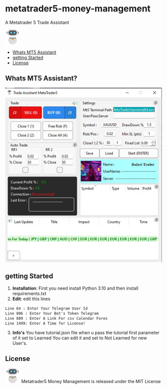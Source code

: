 # metatrader5-money-management
A Metatrader 5 Trade Assistant


![Logo of Metatrader 5 Trade Assistant,Metatrader 5 Money Management](logo.png)

- [Whats MT5 Assistant](#whats-mt5-assistant)
- [getting Started](#getting-started)
- [License](#license)
  
## Whats MT5 Assistant?
![Overview,Metatrader 5 Money Management](view.jpg)

## getting Started
1. **Installation**:
First you need install Python 3.10 and then install requirements.txt
3. **Edit**:
edit this lines
```shell
Line 64 : Enter Your Telegram User Id
Line 806 : Enter Your Bot's Token Telegram
Line 889 : Enter A Link For csv Calendar Forex
Line 1499: Enter A Time for License!
```
3. **Info's**
You have tutorial.json file when u pass the tutorial first parameter of it set to Learned You can edit it and set to Not Learned for new User's.

## License
![Logo of Metatrader 5 Trade Assistant,Metatrader 5 Money Management](logo.png) Metatrader5 Money Management is released under the MIT License
